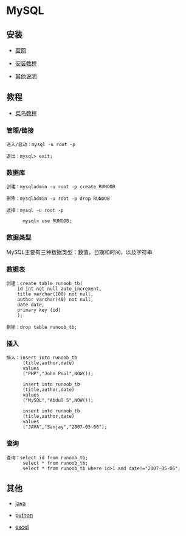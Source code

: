 ﻿# MySQL

## 安装

- [官网](http://www.mysql.com)

- [安装教程](http://jingyan.baidu.com/article/597035521d5de28fc00740e6.html)

- [其他说明](http://bobshute.iteye.com/blog/520760)

## 教程

- [菜鸟教程](http://www.runoob.com/mysql/mysql-tutorial.html)

### 管理/链接

```
进入/启动：mysql -u root -p

退出：mysql> exit;
```

### 数据库

```
创建：mysqladmin -u root -p create RUNOOB

删除：mysqladmin -u root -p drop RUNOOB

选择：mysql -u root -p

      mysql> use RUNOOB;
```

### 数据类型

MySQL主要有三种数据类型：数值，日期和时间，以及字符串

### 数据表

```
创建：create table runoob_tb(
   	id int not null auto_increment,
   	title varchar(100) not null,
   	author varchar(40) not null,
   	date date,
   	primary key (id)
	);

删除：drop table runoob_tb;

```

### 插入

```
插入：insert into runoob_tb
      (title,author,date)
      values
      ("PHP","John Poul",NOW());

      insert into runoob_tb
      (title,author,date)
      values
      ("MySQL","Abdul S",NOW());

      insert into runoob_tb
      (title,author,date)
      values
      ("JAVA","Sanjay","2007-05-06");
```

### 查询

```
查询：select id from runoob_tb;
      select * from runoob_tb;
      select * from runoob_tb where id>1 and date!="2007-05-06"; 
```

## 其他

- [java](http://blog.sina.com.cn/s/blog_4d8648910102vagq.html)

- [python](http://www.runoob.com/python/python-mysql.html)

- [excel](http://blog.sina.com.cn/s/blog_731d4f750102uxpw.html)